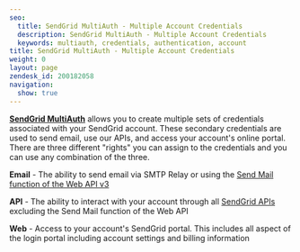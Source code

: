 ```yaml
---
seo:
  title: SendGrid MultiAuth - Multiple Account Credentials
  description: SendGrid MultiAuth - Multiple Account Credentials
  keywords: multiauth, credentials, authentication, account
title: SendGrid MultiAuth - Multiple Account Credentials
weight: 0
layout: page
zendesk_id: 200182058
navigation:
  show: true
---
```


[**SendGrid MultiAuth**](https://app.sendgrid.com/multifactor/configure) allows you to create multiple sets of credentials associated with your SendGrid account. These secondary credentials are used to send email, use our APIs, and access your account's online portal. There are three different "rights" you can assign to the credentials and you can use any combination of the three.

**Email** - The ability to send email via SMTP Relay or using the [Send Mail function of the Web API v3](http://sendgrid.com/docs/API_Reference/Web_API_v3/Mail/overview.html)

**API** - The ability to interact with your account through all [SendGrid APIs]({{root_url}}/Classroom/Basics/API/what_are_the_sendgrid_apis_and_what_do_they_do.html) excluding the Send Mail function of the Web API

**Web** - Access to your account's SendGrid portal. This includes all aspect of the login portal including account settings and billing information
